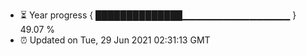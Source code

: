 - ⏳ Year progress { ██████████████▁▁▁▁▁▁▁▁▁▁▁▁▁▁▁▁ } 49.07 %
- ⏰ Updated on Tue, 29 Jun 2021 02:31:13 GMT

